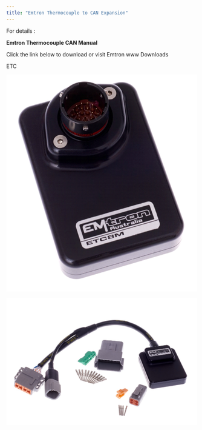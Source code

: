 ```yaml
---
title: "Emtron Thermocouple to CAN Expansion"
---
```


For details :&nbsp;


**Emtron Thermocouple CAN Manual**


Click the link below to download or visit Emtron www Downloads


ETC

[![Image](</img/NewItem542.png>)](<https://emtron.world/download/2032/> "target=\"\_blank\"")

[![Image](</img/NewItem539.jpg>)](<https://emtron.world/download/2032/> "target=\"\_blank\"")

